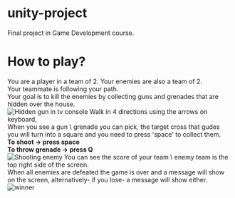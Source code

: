 # unity-project
Final project in Game Development course.

# How to play?
You are a player in a team of 2. Your enemies are also a team of 2.  
Your teammate is following your path.  
Your goal is to kill the enemies by collecting guns and grenades that are hidden over the house.  
![Hidden gun in tv console](/../../../../katiaStepovoy/portfolio/blob/main/client/src/pages/images/game4.png)
Walk in 4 directions using the arrows on keyboard,  
When you see a gun \ grenade you can pick, the target cross that gudes you will turn into a square and you need to press 'space' to collect them.  
**To shoot -> press space**  
**To throw grenade -> press Q**  
![Shooting enemy](/../../../../katiaStepovoy/portfolio/blob/main/client/src/pages/images/game8.png)
You can see the score of your team \ enemy team is the top right side of the screen.  
When all enemies are defeated the game is over and a message will show on the screen, alternatively- if you lose- a message will show either.  
![winner](/../../../../katiaStepovoy/portfolio/blob/main/client/src/pages/images/game9.png)
